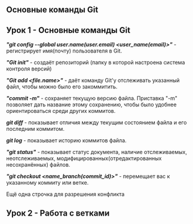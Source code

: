 ## Основные команды Git

## Урок 1 - Основные команды Git

_**"git config --global user.name(user.email) <user_name(email)>"**_ - регистрирует имя(почту) пользователя в Git.

_**"Git init"**_ - создаёт репозиторий (папку в которой настроена система контроля версий)

_**"Git add <file.name>"**_ - даёт команду Git'у отслеживать указанный файл, чтобы можно было его закоммитить.

_**"commit -m"**_ - сохраняет текущую версию файла. Приставка "-m" позволяет дать название этому сохранению, чтобы было удобнее ориентироваться среди других коммитов.

_**git diff**_ - показывает отличия между текущим состоянием файла и его последним коммитом.

_**git log**_ - показывает историю коммитов файла.

_**"git status"**_ - показывает статус документа, наличие отслеживаемых, неотслеживаемых, модифицированных(отредактированных несохранённых) файлов.

_**"git checkout <name_branch(commit_id)>"**_ - перемещает вас к указанному коммиту или ветке.

Ещё одна строчка для разрешения конфликта

## Урок 2 - Работа с ветками


